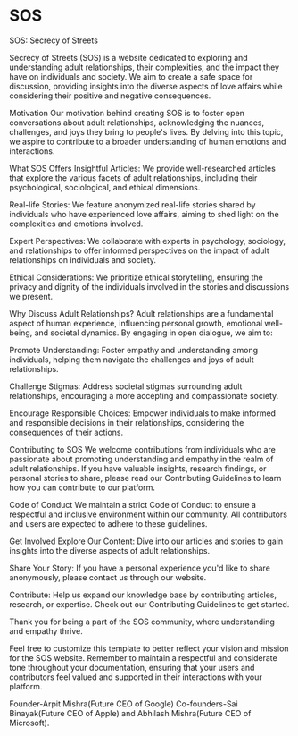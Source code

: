 # SOS

SOS: Secrecy of Streets

Secrecy of Streets (SOS) is a website dedicated to exploring and understanding adult relationships, their complexities, and the impact they have on individuals and society. We aim to create a safe space for discussion, providing insights into the diverse aspects of love affairs while considering their positive and negative consequences.

Motivation
Our motivation behind creating SOS is to foster open conversations about adult relationships, acknowledging the nuances, challenges, and joys they bring to people's lives. By delving into this topic, we aspire to contribute to a broader understanding of human emotions and interactions.

What SOS Offers
Insightful Articles: We provide well-researched articles that explore the various facets of adult relationships, including their psychological, sociological, and ethical dimensions.

Real-life Stories: We feature anonymized real-life stories shared by individuals who have experienced love affairs, aiming to shed light on the complexities and emotions involved.

Expert Perspectives: We collaborate with experts in psychology, sociology, and relationships to offer informed perspectives on the impact of adult relationships on individuals and society.

Ethical Considerations: We prioritize ethical storytelling, ensuring the privacy and dignity of the individuals involved in the stories and discussions we present.

Why Discuss Adult Relationships?
Adult relationships are a fundamental aspect of human experience, influencing personal growth, emotional well-being, and societal dynamics. By engaging in open dialogue, we aim to:

Promote Understanding: Foster empathy and understanding among individuals, helping them navigate the challenges and joys of adult relationships.

Challenge Stigmas: Address societal stigmas surrounding adult relationships, encouraging a more accepting and compassionate society.

Encourage Responsible Choices: Empower individuals to make informed and responsible decisions in their relationships, considering the consequences of their actions.

Contributing to SOS
We welcome contributions from individuals who are passionate about promoting understanding and empathy in the realm of adult relationships. If you have valuable insights, research findings, or personal stories to share, please read our Contributing Guidelines to learn how you can contribute to our platform.

Code of Conduct
We maintain a strict Code of Conduct to ensure a respectful and inclusive environment within our community. All contributors and users are expected to adhere to these guidelines.

Get Involved
Explore Our Content: Dive into our articles and stories to gain insights into the diverse aspects of adult relationships.

Share Your Story: If you have a personal experience you'd like to share anonymously, please contact us through our website.

Contribute: Help us expand our knowledge base by contributing articles, research, or expertise. Check out our Contributing Guidelines to get started.

Thank you for being a part of the SOS community, where understanding and empathy thrive.

Feel free to customize this template to better reflect your vision and mission for the SOS website. Remember to maintain a respectful and considerate tone throughout your documentation, ensuring that your users and contributors feel valued and supported in their interactions with your platform.




Founder-Arpit Mishra(Future CEO of Google)
Co-founders-Sai Binayak(Future CEO of Apple) and Abhilash Mishra(Future CEO of Microsoft).
